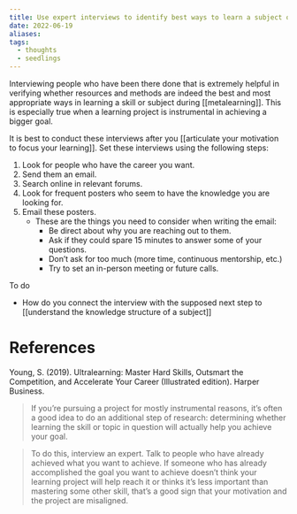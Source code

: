 ```yaml
---
title: Use expert interviews to identify best ways to learn a subject or skill
date: 2022-06-19
aliases: 
tags:
  - thoughts
  - seedlings
---
```

Interviewing people who have been there done that is extremely helpful in verifying whether resources and methods are indeed the best and most appropriate ways in learning a skill or subject during [[metalearning]]. This is especially true when a learning project is instrumental in achieving a bigger goal.

It is best to conduct these interviews after you [[articulate your motivation to focus your learning]]. Set these interviews using the following steps:

1. Look for people who have the career you want.
2. Send them an email.
3. Search online in relevant forums.
4. Look for frequent posters who seem to have the knowledge you are looking for.
5. Email these posters.
   - These are the things you need to consider when writing the email:
      - Be direct about why you are reaching out to them.
      - Ask if they could spare 15 minutes to answer some of your questions.
      - Don’t ask for too much (more time, continuous mentorship, etc.)
      - Try to set an in-person meeting or future calls.

To do
- How do you connect the interview with the supposed next step to [[understand the knowledge structure of a subject]]

# References

Young, S. (2019). Ultralearning: Master Hard Skills, Outsmart the Competition, and Accelerate Your Career (Illustrated edition). Harper Business.

>If you’re pursuing a project for mostly instrumental reasons, it’s often a good idea to do an additional step of research: determining whether learning the skill or topic in question will actually help you achieve your goal.

>To do this, interview an expert. Talk to people who have already achieved what you want to achieve. If someone who has already accomplished the goal you want to achieve doesn’t think your learning project will help reach it or thinks it’s less important than mastering some other skill, that’s a good sign that your motivation and the project are misaligned.